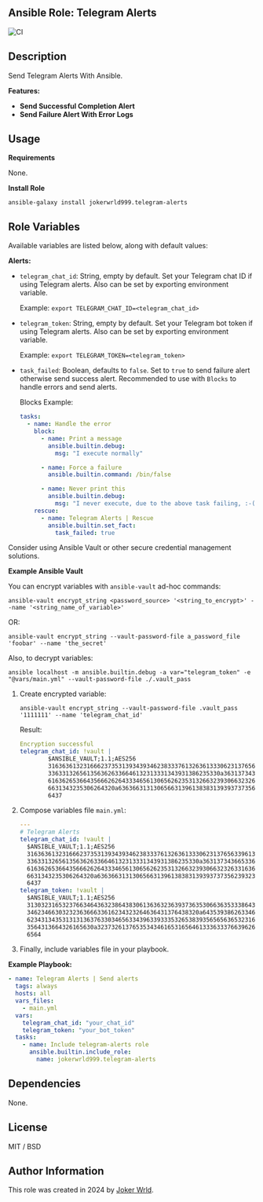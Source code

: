 ## Ansible Role: Telegram Alerts

![CI](https://github.com/jokerwrld999/ansible-role-telegram-alerts/actions/workflows/ci.yaml/badge.svg)

## Description

Send Telegram Alerts With Ansible.

**Features:**

- **Send Successful Completion Alert**
- **Send Failure Alert With Error Logs**

## Usage

**Requirements**

None.

**Install Role**

```
ansible-galaxy install jokerwrld999.telegram-alerts
```

## Role Variables

Available variables are listed below, along with default values:

**Alerts:**

- `telegram_chat_id`: String, empty by default. Set your Telegram chat ID if
  using Telegram alerts. Also can be set by exporting environment variable.

  Example: `export TELEGRAM_CHAT_ID=<telegram_chat_id>`

- `telegram_token`: String, empty by default. Set your Telegram bot token if
  using Telegram alerts. Also can be set by exporting environment variable.

  Example: `export TELEGRAM_TOKEN=<telegram_token>`

- `task_failed`: Boolean, defaults to `false`. Set to `true` to send failure
  alert otherwise send success alert. Recommended to use with `Blocks` to handle errors and send alerts.

  Blocks Example:

  ```yaml
  tasks:
    - name: Handle the error
      block:
        - name: Print a message
          ansible.builtin.debug:
            msg: "I execute normally"

        - name: Force a failure
          ansible.builtin.command: /bin/false

        - name: Never print this
          ansible.builtin.debug:
            msg: "I never execute, due to the above task failing, :-("
      rescue:
        - name: Telegram Alerts | Rescue
          ansible.builtin.set_fact:
            task_failed: true
  ```

Consider using Ansible Vault or other secure credential management solutions.

**Example Ansible Vault**

You can encrypt variables with `ansible-vault` ad-hoc commands:

```
ansible-vault encrypt_string <password_source> '<string_to_encrypt>' --name '<string_name_of_variable>'
```

OR:

```
ansible-vault encrypt_string --vault-password-file a_password_file 'foobar' --name 'the_secret'
```

Also, to decrypt variables:

```
ansible localhost -m ansible.builtin.debug -a var="telegram_token" -e "@vars/main.yml" --vault-password-file ./.vault_pass
```

1. Create encrypted variable:

   ```
   ansible-vault encrypt_string --vault-password-file .vault_pass '1111111' --name 'telegram_chat_id'
   ```

   Result:

   ```yaml
   Encryption successful
   telegram_chat_id: !vault |
           $ANSIBLE_VAULT;1.1;AES256
           31636361323166623735313934393462383337613263613330623137656339613963353633313265
           3363313265613563626336646132313331343931386235330a363137343665336362613734623437
           61636265366435666262643334656130656262353132663239306632326331636137346334303937
           6631343235306264320a636366313130656631396138383139393737356239323130376637326331
           6437
   ```

2. Compose variables file `main.yml`:

   ```yaml
   ---
   # Telegram Alerts
   telegram_chat_id: !vault |
     $ANSIBLE_VAULT;1.1;AES256
     31636361323166623735313934393462383337613263613330623137656339613963353633313265
     3363313265613563626336646132313331343931386235330a363137343665336362613734623437
     61636265366435666262643334656130656262353132663239306632326331636137346334303937
     6631343235306264320a636366313130656631396138383139393737356239323130376637326331
     6437
   telegram_token: !vault |
     $ANSIBLE_VAULT;1.1;AES256
     31303231653237663464363238643830613636323639373635306636353338643438383437646136
     3462346630323236366633616234323264636431376438320a643539386263346563373265663963
     62343134353131313637633034656334396339333532653839356565636532316337633764633139
     3564313664326165630a323732613765353434616531656461333633376639626131333933643833
     6564
   ```

3. Finally, include variables file in your playbook.

**Example Playbook:**

```yaml
- name: Telegram Alerts | Send alerts
  tags: always
  hosts: all
  vars_files:
    - main.yml
  vars:
    telegram_chat_id: "your_chat_id"
    telegram_token: "your_bot_token"
  tasks:
    - name: Include telegram-alerts role
      ansible.builtin.include_role:
        name: jokerwrld999.telegram-alerts
```

## Dependencies

None.

## License

MIT / BSD

## Author Information

This role was created in 2024 by [Joker Wrld](https://docs.jokerwrld.win/).
